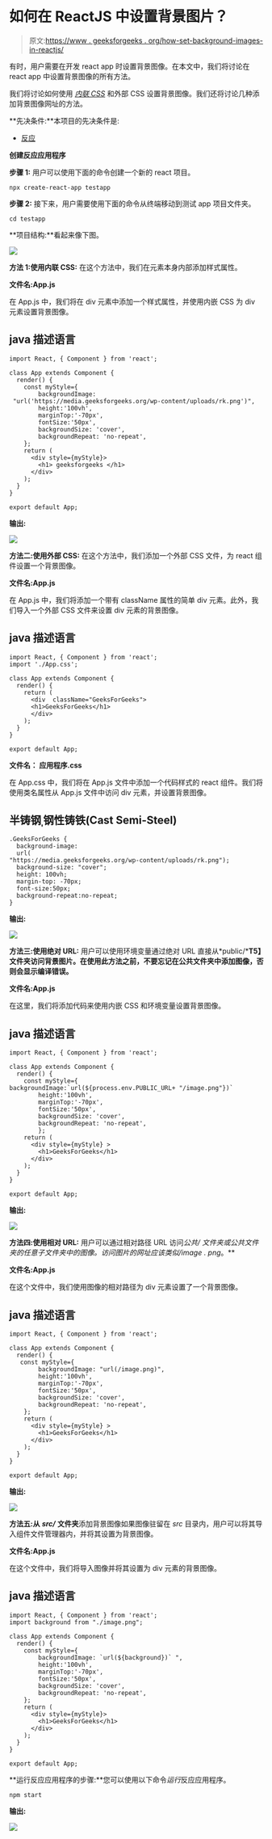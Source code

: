 # 如何在 ReactJS 中设置背景图片？

> 原文:[https://www . geeksforgeeks . org/how-set-background-images-in-reactjs/](https://www.geeksforgeeks.org/how-to-set-background-images-in-reactjs/)

有时，用户需要在开发 react app 时设置背景图像。在本文中，我们将讨论在 react app 中设置背景图像的所有方法。

我们将讨论如何使用 [*内联 CSS*](https://www.geeksforgeeks.org/how-to-set-a-background-image-with-react-inline-styles/) 和外部 CSS 设置背景图像。我们还将讨论几种添加背景图像网址的方法。

**先决条件:**本项目的先决条件是:

*   [反应](https://www.geeksforgeeks.org/react-js-introduction-working/)

**创建反应应用程序**

**步骤 1:** 用户可以使用下面的命令创建一个新的 react 项目。

```
npx create-react-app testapp
```

**步骤 2:** 接下来，用户需要使用下面的命令从终端移动到测试 app 项目文件夹。

```
cd testapp
```

**项目结构:**看起来像下图。

![](img/7d6b5271640f4fd75c9ea607691d3798.png)

**方法 1:使用内联 CSS:** 在这个方法中，我们在元素本身内部添加样式属性。

**文件名:App.js**

在 App.js 中，我们将在 div 元素中添加一个样式属性，并使用内嵌 CSS 为 div 元素设置背景图像。

## java 描述语言

```
import React, { Component } from 'react';

class App extends Component {
  render() {
    const myStyle={
        backgroundImage: 
 "url('https://media.geeksforgeeks.org/wp-content/uploads/rk.png')",
        height:'100vh',
        marginTop:'-70px',
        fontSize:'50px',
        backgroundSize: 'cover',
        backgroundRepeat: 'no-repeat',
    };
    return (
      <div style={myStyle}>
        <h1> geeksforgeeks </h1>
      </div>
    );
  }
}

export default App;
```

**输出:**

![](img/361b9cf121abb3615598745182ca9184.png)

**方法二:使用外部 CSS:** 在这个方法中，我们添加一个外部 CSS 文件，为 react 组件设置一个背景图像。

**文件名:App.js**

在 App.js 中，我们将添加一个带有 className 属性的简单 div 元素。此外，我们导入一个外部 CSS 文件来设置 div 元素的背景图像。

## java 描述语言

```
import React, { Component } from 'react';
import './App.css';

class App extends Component {
  render() {
    return (
      <div  className="GeeksForGeeks">
      <h1>GeeksForGeeks</h1>
      </div>
    );
  }
}

export default App;
```

**文件名： 应用程序.css**

在 App.css 中，我们将在 App.js 文件中添加一个代码样式的 react 组件。我们将使用类名属性从 App.js 文件中访问 div 元素，并设置背景图像。

## 半铸钢ˌ钢性铸铁(Cast Semi-Steel)

```
.GeeksForGeeks {
  background-image: 
  url(
"https://media.geeksforgeeks.org/wp-content/uploads/rk.png");
  background-size: "cover";
  height: 100vh;
  margin-top: -70px;
  font-size:50px;
  background-repeat:no-repeat; 
}
```

**输出:**

![](img/361b9cf121abb3615598745182ca9184.png)

**方法三:使用绝对 URL:** 用户可以使用环境变量通过绝对 URL 直接从*public/***T5】文件夹访问背景图片。在使用此方法之前，不要忘记在公共文件夹中添加图像，否则会显示编译错误。**

**文件名:App.js**

在这里，我们将添加代码来使用内嵌 CSS 和环境变量设置背景图像。

## java 描述语言

```
import React, { Component } from 'react';

class App extends Component {
  render() {
    const myStyle={
backgroundImage:`url(${process.env.PUBLIC_URL+ "/image.png"})`
        height:'100vh',
        marginTop:'-70px',
        fontSize:'50px',
        backgroundSize: 'cover',
        backgroundRepeat: 'no-repeat',
        };
    return (
      <div style={myStyle} >
        <h1>GeeksForGeeks</h1>
      </div>
    );
  }
}

export default App;
```

**输出:**

![](img/361b9cf121abb3615598745182ca9184.png)

**方法四:使用相对 URL:** 用户可以通过相对路径 URL 访问*公共/* **文件夹或公共文件夹的任意子文件夹中的图像。访问图片的网址应该类似*<host _ name>/image . png*。**

**文件名:App.js**

在这个文件中，我们使用图像的相对路径为 div 元素设置了一个背景图像。

## java 描述语言

```
import React, { Component } from 'react';

class App extends Component {
  render() {
   const myStyle={
        backgroundImage: "url(/image.png)",
        height:'100vh',
        marginTop:'-70px',
        fontSize:'50px',
        backgroundSize: 'cover',
        backgroundRepeat: 'no-repeat',
    };
    return (
      <div style={myStyle} >
        <h1>GeeksForGeeks</h1>
      </div>
    );
  }
}

export default App;
```

**输出:**

![](img/361b9cf121abb3615598745182ca9184.png)

**方法五:从** ***src/*** **文件夹**添加背景图像如果图像驻留在 *src* 目录内，用户可以将其导入组件文件管理器内，并将其设置为背景图像。

**文件名:App.js**

在这个文件中，我们将导入图像并将其设置为 div 元素的背景图像。

## java 描述语言

```
import React, { Component } from 'react';
import background from "./image.png";

class App extends Component {
  render() {
    const myStyle={
        backgroundImage: `url(${background})` ",
        height:'100vh',
        marginTop:'-70px',
        fontSize:'50px',
        backgroundSize: 'cover',
        backgroundRepeat: 'no-repeat',
    };
    return (
      <div style={myStyle}>
        <h1>GeeksForGeeks</h1>
      </div>
    );
  }
}

export default App;
```

**运行反应应用程序的步骤:**您可以使用以下命令*运行*反应应用程序。

```
npm start
```

**输出:**

![](img/361b9cf121abb3615598745182ca9184.png)